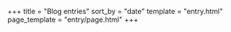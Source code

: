 +++
title = "Blog entries"
sort_by = "date"
template = "entry.html"
page_template = "entry/page.html"
+++
